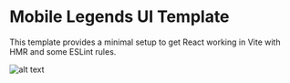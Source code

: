 # Mobile Legends UI Template

This template provides a minimal setup to get React working in Vite with HMR and some ESLint rules.

![alt text](https://github.com/soheilbahor/MobileLegends/blob/v1.1/src/images/miya.jpg)


